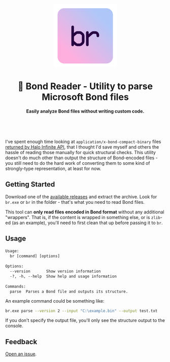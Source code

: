 <div align="center">
	<img alt="Bond Reader icon" src="media/logo.png" width="200" height="200" />
	<h1>📖 Bond Reader - Utility to parse Microsoft Bond files</h1>
	<p>
		<b>Easily analyze Bond files without writing custom code.</b>
	</p>
	<br>
	<br>
	<br>
</div>

I've spent enough time looking at `application/x-bond-compact-binary` files [returned by Halo Infinite API](https://den.dev/blog/parsing-halo-api-bond/), that I thought I'd save myself and others the hassle of reading those manually for quick structural checks. This utility doesn't do much other than output the structure of Bond-encoded files - you still need to do the hard work of converting them to some kind of strongly-type representation, at least for now.

## Getting Started

Download one of the [available releases](https://github.com/dend/bond-reader/releases) and extract the archive. Look for `br.exe` or `br` in the folder - that's what you need to read Bond files.

This tool can **only read files encoded in Bond format** without any additional "wrappers". That is, if the content is wrapped in something else, or is `zlib`-ed (as an example), you'll need to first clean that up before passing it to `br`.

## Usage

```
Usage:
  br [command] [options]

Options:
  --version       Show version information
  -?, -h, --help  Show help and usage information

Commands:
  parse  Parses a Bond file and outputs its structure.
```

An example command could be something like:

```bash
br.exe parse --version 2 --input "C:\example.bin" --output test.txt
```

If you don't specify the output file, you'll only see the structure output to the console.

## Feedback

[Open an issue](https://github.com/dend/bond-reader/issues).
